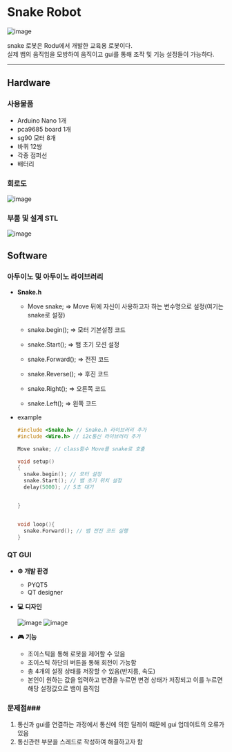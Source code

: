 # Snake Robot

![image](https://github.com/RODU-LAB/snake_robot/assets/121866753/66ca2901-a544-41e3-bba8-5bb2475cccfb)


snake 로봇은 Rodu에서 개발한 교육용 로봇이다.  
실제 뱀의 움직임을 모방하여 움직이고 gui를 통해 조작 및 기능 설정들이 가능하다.

---
## ****Hardware****


### **사용물품**

- Arduino Nano 1개
- pca9685 board 1개
- sg90 모터 8개
- 바퀴 12쌍
- 각종 점퍼선
- 배터리


### ****회로도****
![image](https://github.com/RODU-LAB/snake_robot/assets/121866753/50f6ba2f-8a35-4a5b-a5a5-d27f5a3a5541)


### ****부품 및 설계 STL****

![image](https://github.com/RODU-LAB/snake_robot/assets/121866753/fbd81cc1-ccb8-4cbd-9747-11e51d6585d7)


## ****Software****


### ****아두이노 및 아두이노 라이브러리****
- **Snake.h**  
  - Move snake; => Move 뒤에 자신이 사용하고자 하는 변수명으로 설정(여기는 snake로 설정)
      
  - snake.begin(); ⇒ 모터 기본설정 코드
  - snake.Start(); ⇒ 뱀 초기 모션 설정
  - snake.Forward(); ⇒ 전진 코드  
  - snake.Reverse(); ⇒ 후진 코드  
  - snake.Right(); ⇒ 오른쪽 코드  
  - snake.Left(); ⇒ 왼쪽 코드  

- example
  ```c++
  #include <Snake.h> // Snake.h 라이브러리 추가
  #include <Wire.h> // i2c통신 라이브러리 추가

  Move snake; // class함수 Move를 snake로 호출

  void setup() 
  { 
    snake.begin(); // 모터 설정
    snake.Start(); // 뱀 초기 위치 설정
    delay(5000); // 5초 대기


  } 
  
  
  void loop(){
    snake.Forward(); // 뱀 전진 코드 실행
  }
  ```
### ****QT GUI****
- **⚙️ 개발 환경**
  - PYQT5
  - QT designer

- ****💻 디자인****
  
  ![image](https://github.com/RODU-LAB/snake_robot/assets/121866753/eb2361f9-4594-4987-881d-6aeaa9117a60)
  ![image](https://github.com/RODU-LAB/snake_robot/assets/121866753/428d2aee-657b-46d4-bb3c-d83c75f14fe4)

- ****🎮 기능****    
  - 조이스틱을 통해 로봇을 제어할 수 있음
  - 조이스틱 하단의 버튼을 통해 회전이 가능함
  - 총 4개의 설정 상태를 저장할 수 있음(반지름, 속도)
  - 본인이 원하는 값을 입력하고 변경을 누르면 변경 상태가 저장되고 이를 누르면 해당 설정값으로 뱀이 움직임


### ****문제점****###

1. 통신과 gui를 연결하는 과정에서 통신에 의한 딜레이 떄문에 gui 업데이트의 오류가 있음
2. 통신관련 부분을 스레드로 작성하여 해결하고자 함

